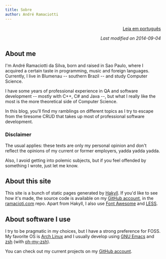 ```yaml
---
title: Sobre
author: André Ramaciotti
---
```


<p style="text-align: right">
  <a href="sobre.html">Leia em português</a>
</p>

<p style="font-style: italic; text-align: right">
  Last modified on <time datetime="2014-09-04" class="timeago">
    2014-09-04</time></p>

## About me

I'm André Ramaciotti da Silva, born and raised in Sao Paulo, where I acquired a
certain taste in programming, music and foreign languages.  Currently, I live in
Blumenau -- southern Brazil -- and study Computer Science.

I have some years of professional experience in QA and software development --
mostly with C++, C# and Java --, but what I really like the most is the more
theoretical side of Computer Science.

In this blog, you'll find my ramblings on different topics as I try to escape
from the tiresome CRUD that takes up most of professional software development.

### Disclaimer

The usual applies: these texts are only my personal opinion and don't reflect
the opinions of my current or former employers, yadda yadda yadda.

Also, I avoid getting into polemic subjects, but if you feel offended by
something I wrote, just let me know.

## About this site

This site is a bunch of static pages generated by [Hakyll][H].  If you'd like to
see how it's made, the source code is available on my [GitHub account][GH], in
the [ramacioti.com][GHR] repo.  Apart from Hakyll, I also use [Font Awesome][FA]
and [LESS][L].

[FA]: http://fortawesome.github.com/Font-Awesome/
[GH]: http://github.com/ramaciotti
[GHR]: https://github.com/ramaciotti/ramaciotti.com
[H]: http://jaspervdj.be/hakyll/
[L]: http://lesscss.org/

## About software I use

I try to be pragmatic in my choices, but I have a strong preference for FOSS.
My favorite OS is [Arch Linux][AR] and I usually develop using [GNU Emacs][E]
and [zsh][Z] (with [oh-my-zsh][OMZ]).

You can check out my current projects on my [GitHub account][GH].

[AR]: http://archlinux.org/
[E]: http://www.gnu.org/software/emacs/
[OMZ]: http://ohmyz.sh/
[Z]: http://www.zsh.org/
